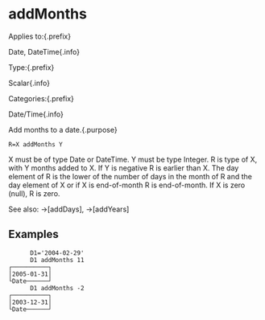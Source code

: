 # addMonths

Applies to:{.prefix}

Date, DateTime{.info}

Type:{.prefix}

Scalar{.info}

Categories:{.prefix}

Date/Time{.info}

Add months to a date.{.purpose}

~~~
R=X addMonths Y
~~~

X must be of type Date or DateTime. Y must be type Integer. R is type of X, with Y months added to
X. If Y is negative R is earlier than X. The day element of R is the lower of the number of days
in the month of R and the day element of X or if X is end-of-month R is end-of-month. If X is zero
(null), R is zero.

See also: →[addDays], →[addYears]

## Examples

~~~
      D1='2004-02-29'
      D1 addMonths 11
┌──────────┐
│2005-01-31│
└Date──────┘
      D1 addMonths -2
┌──────────┐
│2003-12-31│
└Date──────┘
~~~

